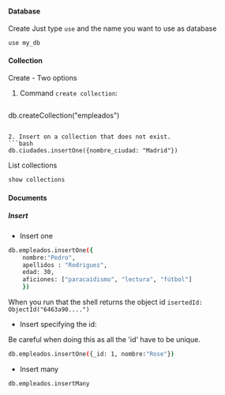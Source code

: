 
#### Database
Create
	Just type `use` and the name you want to use as database
```
use my_db
```

#### Collection

Create - Two options

1. Command `create collection`:
	```bash
db.createCollection("empleados")
```

2. Insert on a collection that does not exist.
```bash
db.ciudades.insertOne({nombre_ciudad: "Madrid"})
```

List collections
```bash
show collections
```


#### Documents

##### Insert
- Insert one
```bash
db.empleados.insertOne({
	nombre:"Pedro",
	apellidos : "Rodriguez",
	edad: 30,
	aficiones: ["paracaidismo", "lectura", "fútbol"]
	})
```

When you run that the shell returns the object id `isertedId: ObjectId("6463a90....")`

- Insert specifying the id:

Be careful when doing this as all the 'id' have to be unique.

```bash
db.empleados.insertOne({_id: 1, nombre:"Rose"})
```



- Insert many
```
db.empleados.insertMany
```